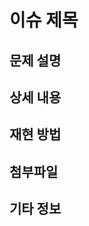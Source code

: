 # 이슈 제목

## 문제 설명
<!-- 명확하고 간결한 문제 설명 작성 -->

## 상세 내용
<!-- 문제에 대한 자세한 내용 작성 -->

## 재현 방법
<!-- 문제를 재현하는 방법 작성 -->

## 첨부파일
<!-- 문제와 관련된 첨부파일 링크 혹은 스크린샷 작성 -->

## 기타 정보
<!-- 문제에 대한 기타 정보 작성 -->

